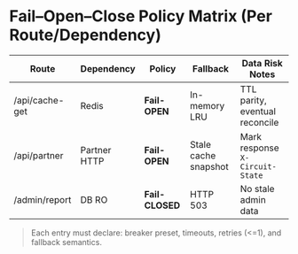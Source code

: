 # Fail–Open–Close Policy Matrix (Per Route/Dependency)

| Route | Dependency | Policy | Fallback | Data Risk Notes |
|------|------------|--------|----------|-----------------|
| /api/cache-get | Redis | **Fail-OPEN** | In-memory LRU | TTL parity, eventual reconcile |
| /api/partner | Partner HTTP | **Fail-OPEN** | Stale cache snapshot | Mark response `X-Circuit-State` |
| /admin/report | DB RO | **Fail-CLOSED** | HTTP 503 | No stale admin data |

> Each entry must declare: breaker preset, timeouts, retries (<=1), and fallback semantics.

